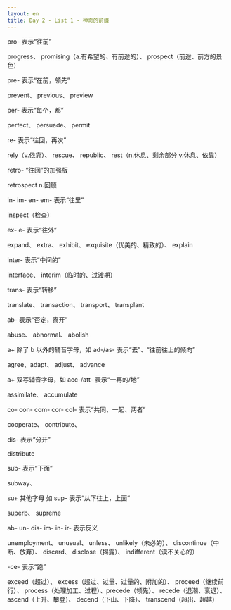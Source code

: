 ```yaml
---
layout: en
title: Day 2 - List 1 - 神奇的前缀
---
```


pro- 表示“往前”

progress、 promising（a.有希望的、有前途的）、 prospect（前途、前方的景色）

pre- 表示“在前，领先”

prevent、 previous、 preview

per- 表示“每个，都”

perfect、 persuade、 permit


re- 表示“往回，再次”

rely（v.依靠）、 rescue、 republic、 rest（n.休息、剩余部分 v.休息、依靠）

retro- “往回”的加强版

retrospect n.回顾


in- im- en- em- 表示“往里”

inspect（检查）

ex- e- 表示“往外”

expand、 extra、 exhibit、 exquisite（优美的、精致的）、 explain


inter- 表示“中间的”

interface、 interim（临时的、过渡期） 

trans- 表示“转移”

translate、 transaction、 transport、 transplant


ab- 表示“否定，离开”

abuse、 abnormal、 abolish


a+ 除了 b 以外的辅音字母，如 ad-/as- 表示“去”、“往前往上的倾向”

agree、adapt、 adjust、 advance


a+ 双写辅音字母，如 acc-/att- 表示“一再的/地”

assimilate、 accumulate


co- con- com- cor- col- 表示“共同、一起、两者”

cooperate、 contribute、 

dis- 表示“分开”

distribute


sub- 表示“下面”

subway、 

su+ 其他字母 如 sup- 表示“从下往上，上面”

superb、 supreme


ab- un- dis- im- in- ir- 表示反义

unemployment、 unusual、 unless、 unlikely（未必的）、 discontinue（中断、放弃）、 discard、 disclose（揭露）、 indifferent（漠不关心的）

-ce- 表示“跑”

exceed（超过）、 excess（超过、过量、过量的、附加的）、 proceed（继续前行）、 process（处理加工、过程）、precede（领先）、 recede（退潮、衰退）、 ascend（上升、攀登）、 decend（下山、下降）、 transcend（超出、超越）



